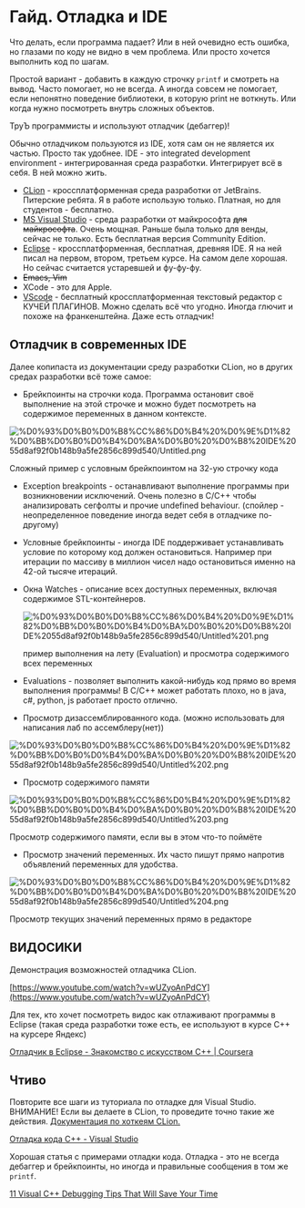 # Гайд. Отладка и IDE

Что делать, если программа падает? Или в ней очевидно есть ошибка, но глазами по коду не видно в чем проблема. Или просто хочется выполнить код по шагам.

Простой вариант - добавить в каждую строчку `printf` и смотреть на вывод. Часто помогает, но не всегда. А иногда совсем не помогает, если непонятно поведение библиотеки, в которую print не воткнуть. Или когда нужно посмотреть внутрь сложных объектов.

ТруЪ программисты и используют отладчик (дебаггер)!

Обычно отладчиком пользуются из IDE, хотя сам он не является их частью. Просто так удобнее. IDE - это integrated development environment - интегрированная среда разработки. Интегрирует всё в себя. В ней можно жить.

- [CLion](https://www.jetbrains.com/ru-ru/clion/) - кроссплатформенная среда разработки от JetBrains. Питерские ребята. Я в работе использую только. Платная, но для студентов - бесплатно.
- [MS Visual Studio](https://visualstudio.microsoft.com/ru/vs/community/) - среда разработки от майкрософта ~~для майкрософта~~. Очень мощная. Раньше была только для венды, сейчас не только. Есть бесплатная версия Community Edition.
- [Eclipse](https://www.eclipse.org/downloads/packages/) - кроссплатформенная, бесплатная, древняя IDE. Я на ней писал на первом, втором, третьем курсе. На самом деле хорошая. Но сейчас считается устаревшей и фу-фу-фу.
- ~~Emacs, Vim~~
- XCode - это для Apple.
- [VScode](https://code.visualstudio.com/) - бесплатный кроссплатформенная текстовый редактор с КУЧЕЙ ПЛАГИНОВ. Можно сделать всё что угодно. Иногда глючит и похоже на франкенштейна. Даже есть отладчик!

## Отладчик в современных IDE

Далее копипаста из документации среду разработки CLion, но в других средах разработки всё тоже самое:

- Брейкпоинты на строчки кода. Программа остановит своё выполнение на этой строчке и можно будет посмотреть на содержимое переменных в данном контексте.

![%D0%93%D0%B0%D0%B8%CC%86%D0%B4%20%D0%9E%D1%82%D0%BB%D0%B0%D0%B4%D0%BA%D0%B0%20%D0%B8%20IDE%2055d8af92f0b148b9a5fe2856c899d540/Untitled.png](%D0%93%D0%B0%D0%B8%CC%86%D0%B4%20%D0%9E%D1%82%D0%BB%D0%B0%D0%B4%D0%BA%D0%B0%20%D0%B8%20IDE%2055d8af92f0b148b9a5fe2856c899d540/Untitled.png)

Сложный пример с условным брейкпоинтом на 32-ую строчку кода

- Exception breakpoints - останавливают выполнение программы при возникновении исключений. Очень полезно в С/С++ чтобы анализировать сегфолты и прочие undefined behaviour. (спойлер - неопределенное поведение иногда ведет себя в отладчике по-другому)
- Условные брейкпоинты - иногда IDE поддерживает устанавливать условие по которому код должен остановиться. Например при итерации по массиву в миллион чисел надо остановиться именно на 42-ой тысяче итераций.
- Окна Watches - описание всех доступных переменных, включая содержимое STL-контейнеров.

    ![%D0%93%D0%B0%D0%B8%CC%86%D0%B4%20%D0%9E%D1%82%D0%BB%D0%B0%D0%B4%D0%BA%D0%B0%20%D0%B8%20IDE%2055d8af92f0b148b9a5fe2856c899d540/Untitled%201.png](%D0%93%D0%B0%D0%B8%CC%86%D0%B4%20%D0%9E%D1%82%D0%BB%D0%B0%D0%B4%D0%BA%D0%B0%20%D0%B8%20IDE%2055d8af92f0b148b9a5fe2856c899d540/Untitled%201.png)

    пример выполнения на лету (Evaluation) и просмотра содержимого всех переменных

- Evaluations - позволяет выполнить какой-нибудь код прямо во время выполнения программы! В С/С++ может работать плохо, но в java, c#, python, js работает просто отлично.
- Просмотр дизассемблированного кода. (можно использовать для написания лаб по ассемблеру(нет))

![%D0%93%D0%B0%D0%B8%CC%86%D0%B4%20%D0%9E%D1%82%D0%BB%D0%B0%D0%B4%D0%BA%D0%B0%20%D0%B8%20IDE%2055d8af92f0b148b9a5fe2856c899d540/Untitled%202.png](%D0%93%D0%B0%D0%B8%CC%86%D0%B4%20%D0%9E%D1%82%D0%BB%D0%B0%D0%B4%D0%BA%D0%B0%20%D0%B8%20IDE%2055d8af92f0b148b9a5fe2856c899d540/Untitled%202.png)

- Просмотр содержимого памяти

![%D0%93%D0%B0%D0%B8%CC%86%D0%B4%20%D0%9E%D1%82%D0%BB%D0%B0%D0%B4%D0%BA%D0%B0%20%D0%B8%20IDE%2055d8af92f0b148b9a5fe2856c899d540/Untitled%203.png](%D0%93%D0%B0%D0%B8%CC%86%D0%B4%20%D0%9E%D1%82%D0%BB%D0%B0%D0%B4%D0%BA%D0%B0%20%D0%B8%20IDE%2055d8af92f0b148b9a5fe2856c899d540/Untitled%203.png)

Просмотр содержимого памяти, если вы в этом что-то поймёте

- Просмотр значений переменных. Их часто пишут прямо напротив объявлений переменных для удобства.

![%D0%93%D0%B0%D0%B8%CC%86%D0%B4%20%D0%9E%D1%82%D0%BB%D0%B0%D0%B4%D0%BA%D0%B0%20%D0%B8%20IDE%2055d8af92f0b148b9a5fe2856c899d540/Untitled%204.png](%D0%93%D0%B0%D0%B8%CC%86%D0%B4%20%D0%9E%D1%82%D0%BB%D0%B0%D0%B4%D0%BA%D0%B0%20%D0%B8%20IDE%2055d8af92f0b148b9a5fe2856c899d540/Untitled%204.png)

Просмотр текущих значений переменных прямо в редакторе

## ВИДОСИКИ

Демонстрация возможностей отладчика CLion.

[https://www.youtube.com/watch?v=wUZyoAnPdCY](https://www.youtube.com/watch?v=wUZyoAnPdCY)

Для тех, кто хочет посмотреть видос как отлаживают программы в Eclipse (такая среда разработки тоже есть, ее используют в курсе С++ на курсере Яндекс)

[Отладчик в Eclipse - Знакомство с искусством C++ | Coursera](https://www.coursera.org/lecture/c-plus-plus-white/otladchik-v-eclipse-PPaz6)

## Чтиво

Повторите все шаги из туториала по отладке для Visual Studio. ВНИМАНИЕ! Если вы делаете в CLion, то проведите точно такие же действия. [Документация по хоткеям CLion.](https://www.jetbrains.com/help/clion/debugging-code.html)

[Отладка кода C++ - Visual Studio](https://docs.microsoft.com/ru-ru/visualstudio/debugger/quickstart-debug-with-cplusplus?view=vs-2019)

Хорошая статья с примерами отладки кода. Отладка - это не всегда дебаггер и брейкпоинты, но иногда и правильные сообщения в том же `printf`.

[11 Visual C++ Debugging Tips That Will Save Your Time](https://dev.to/fenbf/11-visual-c-debugging-tips-that-will-save-your-time-2bam)
